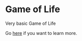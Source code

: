 Game of Life
============

Very basic Game of Life

Go [here](https://en.wikipedia.org/wiki/Conway%27s_Game_of_Life) if you want to learn more.
